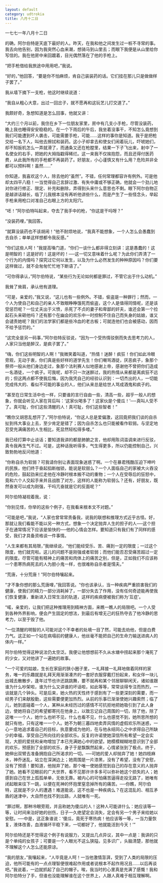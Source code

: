 ```yaml
---
layout: default
category: udtrokia
title: 八月十二日
---
```


一七七一年八月十二日

的确，阿尔伯特是天底下最好的人。昨天，在我和他之间发生过一桩不寻常的事。我去向他告别，因为我突然心血来潮，想骑马到山里去；而眼下我便是从山里给你写信的。我在他房中来回踱着，目光偶然落在了他的手枪上。

“把手枪借给我旅途中用用吧，”我说。

“好的，”他回答，“要是你不怕麻烦，肯自己装装药的话。它们挂在那儿只是做做样子罢了。”

我从墙下摘下一支枪，他这时继续说道：

“我自从粗心大意，出过一回岔子，就不愿再和这玩艺儿打交道了。”

我颇好奇，急想知道是怎么回事，他就又讲：

“大约三个月以前，我住在乡下一位朋友家里，房中有几支小手枪，尽管没装药，晚上我也睡得安安稳稳的。在一个下雨后的午后，我坐着没事干，不知怎么竟想到我们可能遭到坏人袭击，可能需要手枪，可能……这样的事你是知道。我于是把枪交给一名下人，叫他去擦拭和装药。这小子却拿去和使女们闹着玩儿，吓唬她们，却不知扳机怎么一弄就滑了，而通条又还在枪膛里，结果一下子飞出来，射中了一名使女的右手，把她的大拇指戳得稀烂。这一来我不仅挨抱怨，而且还得付医药费，从此我所有的手枪都不再装药了。好朋友，小心谨慎又有什么用？危险并非全都可以预料啊！虽然……”

你知道，我喜欢这个人，除去他的“虽然”。不错，任何常理都容许有例外。可是他却太四平八稳！一当觉得自己言辞过激、有失中庸或不够正确，他就会一个劲儿地对你进行修正、限定、补充和删除，弄得到头来什么意思也不剩。眼下阿尔伯物正是越讲话越长，临了儿我根本没有再听他讲些什么，而是产生了一些怪念头，举起手枪来用枪口对准自己右眼上方的太阳穴。

“呸！”阿尔伯特叫起来，夺去了我手中的枪，“你这是干吗呀？”

“没装药哩，”我回答。

“就算没装药也不该胡闹！”他不耐烦地说，“我真不能想象，一个人怎么会愚蠢到去自杀；单单这样想都令我反感。”

“你们这些人呵！”我提高嗓门道，“你们一谈什么都非得立刻讲：这是愚蠢的！这是明智的！这是好的！这是坏的！──这一切又意味着什么呢？为此你们弄清了一个行为的内情吗？探究过它何以发生，以及为什么必然发生的种种原因吗？你们要这样做过，就不会匆匆忙忙地下断语了。”

“可你得承认，”阿尔伯特说，“某些行为无论如何都是罪过，不管它出于什么动机。”

我耸了耸肩，承认他有道理。

“可是，亲爱的，”我又说，“这儿也有一些例外。不错，偷盗是一种罪行；然而，一个人为使自己和自己的亲人不致眼睁睁饿死而偷盗，这个人是值得同情呢，还是该受惩罚呢？一位丈夫出于义愤，杀死了不贞的妻子和卑鄙的奸夫，谁还会第一个捡起石头来砸他吗？还有那个在幽会的欢乐中一时控制不住自己而失身的姑娘，谁又会谴责她呢？我们的法学家们都是些冷血的老古板；可就连他们也会被感动，因而不给予惩罚的。”

“这完全是另一码事，”阿尔伯特反驳说，“因为一个受热情驳倒而失去思考力的人，人家只当他是醉汉，是疯子罢了。”

“嗨，你们这些明智的人啊！”我微笑着叫道，“热情！迷醉！疯狂！你们如此冷眼旁观，无动于衷，你们真是些好样的道学先生！你们嘲骂酒徒，厌恶疯子，象那个祭师一般从他们身边走过，象那个法利赛人似地感谢上帝，感谢他不曾把你们造成一名酒徒，一个疯子。可我呢，却不只一次迷醉过，我的热情从来都是离疯狂不远的；但这两点都不使我后悔，因为我凭自己的经验认识到：一切杰出的人，一切能完成伟大的、看似不可能的事业的人，他们从来总是给世人骂成酒鬼和疯子的。

“甚至在日常生活中也一样，只要谁的言行自由一些，清高一些，超乎一般人的想象，你就会听见人家在背后叫：‘这家伙喝多了！这家伙是个傻瓜！’──真叫人受不了。真可耻，你们这些清醒的人！真可耻，你们这些智者！”

“瞧你又胡思乱想开了，”阿尔伯特说，“你这人总是爱偏激，这回竟把我们谈的自杀扯到伟大事业上去，至少肯定是错了；因为自杀怎么也只能被看作软弱。与坚定地忍受充满痛苦的人生相比，死显然轻松得多喽。”

我已经打算中止谈话；要知道我讲的都是肺腑之言，他却用陈词滥调来进行反驳，真令我再生气不过。可是，这种话我听得多，气生得更多，所以仍能控制自己，兴致勃勃地反问他道：

“你称自杀为软弱？可我请你别让表面现象迷惑了啊。一个在暴君残酷压迫下呻吟的民族，他们终于奋起掐断枷锁，能说是软弱么？一个人面临自己的家被大火吞没的危险，鼓起劲来扛走他在冷静时根本搬不动的重物；一个人在受辱后的狂怒中，竟和六个人交起手来并且战胜了对方，这样的人能称为软弱么？还有，好朋友，既然奋发可以成为刚强，干吗亢奋就是它的反面呢？”

阿尔伯特凝视着我，说：

“你别见怪，你举的这些个例子，在我看来根本文不对题。”

“可能是吧，”我说，“人家也曾常常责备我，说我的联想和推理方式近乎古怪。好，那就让我们看能不能以另一种方式，想象一个决定抛弃人生的担子的人──这个担子在通常情况下应该是愉快的──他的心情会怎样。要知道只有我们有了同样的感受，我们才具备资格谈一件事情。

“人生来都有其局限，”我继续说，“他们能经受乐、苦、痛到一定的限度；一过这个限度，他们就完啦。这儿的问题不是刚强或者软弱；而他们能否忍受痛苦超过一定的限度。尽管可能有精神上的痛苦和肉体上的痛苦之别，但是，正如我们不应该称一个患寒热病死去的人为胆小鬼一样，也很难称自杀者是懦夫。”

“荒唐，十分荒唐！”阿尔伯特嚷起来。

“才不象你想的那么荒唐哩，”我回答说。“你也该承认，当一种疾病严重损害我们的健康，使我们的精力一部分消耗掉了，一部分失去了作用，没有任何奇迹能再使我们恢复健康，重新进入日常生活的轨道，这样的疾病便被我们称为‘互症’。

“喏，亲爱的，让我们把这种推理用到精神方面，来瞧一瞧人的局限吧。一个人受到各种外界影响，便会产生固定的想法，到最后有增无己的狂热夺去了他冷静的思考力，以至于毁了他。

“一位清醒的明智的人可能对这个不幸者的处境一目了然，可能去劝他，但是白费力气。这正如一个站在病塌前的健康人，他丝毫不能把自己的生命力输送进病人的体内一样。”

阿尔伯特觉得这种说法仍太空泛。我便让他想想前不久从水塘中捞起来那个淹死了的少女，又对他讲了一遍她的故事。

“一个可爱的姑娘，生长在家庭的狭小圈子里，一礼拜接一礼拜地做着同样的家务，唯一的乐趣就是礼拜天用渐渐凑齐的一套好衣服穿戴打扮起来，和女伴一块儿出城去散散步，逢年过节也许还跳跳舞，要不就再和某个邻居聊聊闲天，诸如谁跟谁为什么吵架啦，谁为什么又讲谁的坏话啦，如此等等，常常谈得专注而热烈，一谈就是几个钟头。可是后来，她火热的天性终于感到有了一些更深刻的需要，而一经男子们来献殷勤，这些需要便更加热烈。从前的乐事已渐渐使她兴趣索然；临了儿，她到底碰着一个人，某种从未经历过的感情不可抗拒地把她吸引到了此人身边，使她将自己的希望都寄托在他身上，以致忘记自己周围的一切，除了他，除了这唯一一个人，她什么也听不见，什么也看不见，什么也感觉不到，她所思所想的就只有他，只有这唯一一个人。她不为朝三暮四地卖弄风情的虚假欢乐所迷惑，一心一意地追求着自己的目标，执意要成为他的，在与他永结同心之中求得自己所缺少的幸福，享受自己所向往的全部欢乐。反复的许诺使她深信所有希望一定会实现，大胆的爱抚和亲吻增加了本已充满她心中的欲望。她模模糊糊地意识到了全部的欢乐，预感到了全部的欢乐，身子于是飘飘然起来，心情紧张到了极点。终于，她伸出双臂去准备拥抱自己所渴求的一切。──可她的爱人却抛弃了她！她四枝麻木，神乔迷乱，站立在深渊边上；她周围是一片漆黑，没有了希望，没有了安慰，没有了预感！要知道，他抛弃了她，那个唯一使她感觉到自己的存在意义的人抛弃了她。她看不见眼前的广大世界，看不见那许许多多可以弥补她这个损失的人；她感到自己在世上孤孤单单，无依无靠。被内心的可怕痛苦逼得走投无路了，她唯有闭起眼来往下一跳，以便在死神的怀抱里窒息掉所有的痛苦。──你瞧，阿尔伯特，这就是不少人的遭遇！难道能说，这不也是一种疾病么？在这混乱的、相互矛盾的迷津中，大自然也找不到出路，人就唯有一死。

“罪过啊，那种冷眼旁观，并且称她为傻瓜的人！这种人可能讲什么：她应该等一等，让时间来治好她的创伤，日子一久绝望定会消失，定会有另一个男子来给她以安慰。──中是，这正象谁说：‘傻瓜，竟死于寒热病！他应该等一等，一当力量恢复，液体改善，血液循环平稳下来，一切都好了，他就能活到今天！’”

阿尔伯特还是不觉得这个例子有说服力，又提出几点异议，其中一点是：我讲的只是个单纯的女孩子；可要是一个人眼光不这么狭隘，见多识广，头脑清楚，那他就不理解这个人怎么还能原谅。

“我的朋友，”我嚷起来，“人毕竟是人呵！一当他激情澎湃，受到了人类的局限的压迫，他所可能有的一点点理智便很难起作用或者说根本不起作用况且……以后再谈吧。”我说着，一边就抓起了自己的帽子。唉，我当时的心里真是充满了感慨！我和阿尔伯特分了手，但谁也没能理解谁在这个世界上，人跟人真难于相互理解啊。
